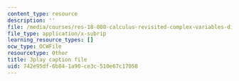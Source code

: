 ```yaml
---
content_type: resource
description: ''
file: /media/courses/res-18-008-calculus-revisited-complex-variables-differential-equations-and-linear-algebra-fall-2011/742e95df6b841a90ce3c510e67c17058_IYKULUq6YPQ.srt
file_type: application/x-subrip
learning_resource_types: []
ocw_type: OCWFile
resourcetype: Other
title: 3play caption file
uid: 742e95df-6b84-1a90-ce3c-510e67c17058
---
```

